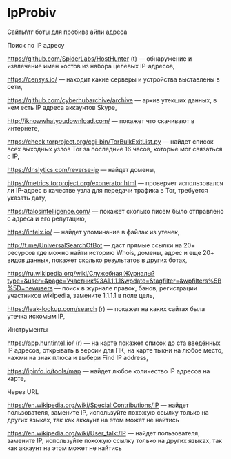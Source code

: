 # IpProbiv
Сайты\тг боты для пробива айпи адреса

Поиск по IP адресу

https://github.com/SpiderLabs/HostHunter (t) — обнаружение и извлечение имен хостов из набора целевых IP-адресов,

https://censys.io/ — находит какие серверы и устройства выставлены в сети,

https://github.com/cyberhubarchive/archive — архив утекших данных, в нем есть IP адреса аккаунтов Skype,

http://iknowwhatyoudownload.com/ — покажет что скачивают в интернете,

https://check.torproject.org/cgi-bin/TorBulkExitList.py — найдет список всех выходных узлов Tor за последние 16 часов, которые мог связаться с IP,

https://dnslytics.com/reverse-ip — найдет домены,

https://metrics.torproject.org/exonerator.html — проверяет использовался ли IP-адрес в качестве узла для передачи трафика в Tor, требуется указать дату,

https://talosintelligence.com/ — покажет сколько писем было отправлено с адреса и его репутацию,

https://intelx.io/ — найдет упоминание в файлах из утечек,

http://t.me/UniversalSearchOfBot — даст прямые ссылки на 20+ ресурсов где можно найти историю Whois, домены, адрес и еще 20+ видов данных, покажет сколько результатов в других ботах,

https://ru.wikipedia.org/wiki/Служебная:Журналы?type=&user=&page=Участник%3A1.1.1.1&wpdate=&tagfilter=&wpfilters%5B%5D=newusers — поиск в журнале правок, банов, регистрации участников wikipedia, замените 1.1.1.1 в поле цель,

https://leak-lookup.com/search (r) — покажет на каких сайтах была утечка искомым IP,

Инструменты

https://app.huntintel.io/ (r) — на карте покажет список до ста введённых IP адресов, открывать в версии для ПК, на карте тыкни на любое место, нажми на знак плюса и выбери Find IP address,

https://ipinfo.io/tools/map — найдет любое количество IP адресов на карте,


Через URL

https://en.wikipedia.org/wiki/Special:Contributions/IP — найдет пользователя, замените IP, используйте похожую ссылку только на других языках, так как аккаунт на этом может не найтись

https://en.wikipedia.org/wiki/User_talk:/IP — найдет пользователя, замените IP, используйте похожую ссылку только на других языках, так как аккаунт на этом может не найтись
